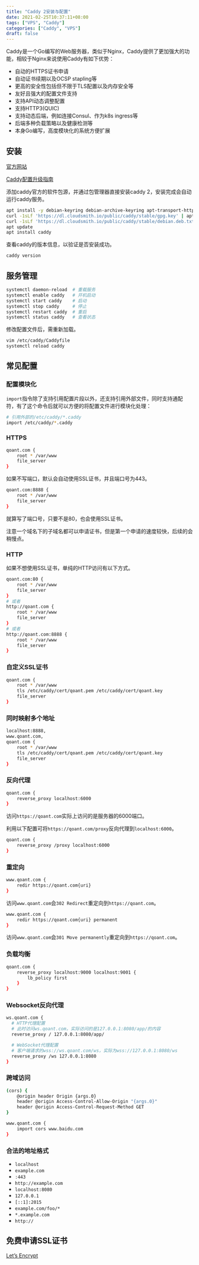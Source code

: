 ```yaml
---
title: "Caddy 2安装与配置"
date: 2021-02-25T10:37:11+08:00
tags: ["VPS", "Caddy"]
categories: ["Caddy", "VPS"]
draft: false
---
```


Caddy是一个Go编写的Web服务器，类似于Nginx，Caddy提供了更加强大的功能，相较于Nginx来说使用Caddy有如下优势：

- 自动的HTTPS证书申请
- 自动证书续期以及OCSP stapling等
- 更高的安全性包括但不限于TLS配置以及内存安全等
- 友好且强大的配置文件支持
- 支持API动态调整配置
- 支持HTTP3(QUIC)
- 支持动态后端，例如连接Consul、作为k8s ingress等
- 后端多种负载策略以及健康检测等
- 本身Go编写，高度模块化的系统方便扩展

## 安装

[官方网站](https://caddyserver.com/docs/install)

[Caddy配置升级指南](https://caddyserver.com/docs/v2-upgrade)

添加caddy官方的软件包源，并通过包管理器直接安装caddy 2，安装完成会自动运行caddy服务。

```bash
apt install -y debian-keyring debian-archive-keyring apt-transport-https
curl -1sLf 'https://dl.cloudsmith.io/public/caddy/stable/gpg.key' | apt-key add -
curl -1sLf 'https://dl.cloudsmith.io/public/caddy/stable/debian.deb.txt' | tee /etc/apt/sources.list.d/caddy-stable.list
apt update
apt install caddy
```

查看caddy的版本信息，以验证是否安装成功。

```bash
caddy version
```

## 服务管理

```bash
systemctl daemon-reload  # 重载服务
systemctl enable caddy   # 开机启动
systemctl start caddy    # 启动
systemctl stop caddy     # 停止
systemctl restart caddy  # 重启
systemctl status caddy   # 查看状态
```

修改配置文件后，需重新加载。

```bash
vim /etc/caddy/Caddyfile
systemctl reload caddy
```

## 常见配置

### 配置模块化

`import`指令除了支持引用配置片段以外，还支持引用外部文件，同时支持通配符，有了这个命令后就可以方便的将配置文件进行模块化处理：

```bash
# 引用外部的/etc/caddy/*.caddy
import /etc/caddy/*.caddy
```

### HTTPS

```bash
qoant.com {
    root * /var/www
    file_server
}
```

如果不写端口，默认会自动使用SSL证书，并且端口号为443。

```bash
qoant.com:8888 {
    root * /var/www
    file_server
}
```

就算写了端口号，只要不是80，也会使用SSL证书。

注意一个域名下的子域名都可以申请证书，但是第一个申请的速度较快，后续的会稍慢点。

### HTTP

如果不想使用SSL证书，单纯的HTTP访问有以下方式。

```bash
qoant.com:80 {
    root * /var/www
    file_server
}
# 或者
http://qoant.com {
    root * /var/www
    file_server
}
# 或者
http://qoant.com:8888 {
    root * /var/www
    file_server
}
```

### 自定义SSL证书

```bash
qoant.com {
    root * /var/www
    tls /etc/caddy/cert/qoant.pem /etc/caddy/cert/qoant.key
    file_server
}
```

### 同时映射多个地址

```bash
localhost:8888,
www.qoant.com,
qoant.com {
    root * /var/www
    tls /etc/caddy/cert/qoant.pem /etc/caddy/cert/qoant.key
    file_server
}
```

### 反向代理

```bash
qoant.com {
    reverse_proxy localhost:6000
}
```

访问`https://qoant.com`实际上访问的是服务器的6000端口。

利用以下配置可将`https://qoant.com/proxy`反向代理到`localhost:6000`。

```bash
qoant.com {
    reverse_proxy /proxy localhost:6000
}
```

### 重定向

```bash
www.qoant.com {
    redir https://qoant.com{uri}
}
```

访问`www.qoant.com`会`302 Redirect`重定向到`https://qoant.com`。

```bash
www.qoant.com {
    redir https://qoant.com{uri} permanent
}
```

访问`www.qoant.com`会`301 Move permanently`重定向到`https://qoant.com`。

### 负载均衡

```bash
qoant.com {
    reverse_proxy localhost:9000 localhost:9001 {
        lb_policy first
    }
}
```

### Websocket反向代理

```bash
ws.qoant.com {
  # HTTP代理配置
  # 此时访问ws.qoant.com，实际访问的是127.0.0.1:8080/app/的内容
  reverse_proxy / 127.0.0.1:8080/app/

  # WebSocket代理配置
  # 客户端请求的wss://ws.qoant.com/ws，实际为wss://127.0.0.1:8080/ws
  reverse_proxy /ws 127.0.0.1:8080
}
```

### 跨域访问

```bash
(cors) {
    @origin header Origin {args.0}
    header @origin Access-Control-Allow-Origin "{args.0}"
    header @origin Access-Control-Request-Method GET
}

www.qoant.com {
    import cors www.baidu.com
}
```

### 合法的地址格式

- `localhost`
- `example.com`
- `:443`
- `http://example.com`
- `localhost:8080`
- `127.0.0.1`
- `[::1]:2015`
- `example.com/foo/*`
- `*.example.com`
- `http://`

## 免费申请SSL证书

[Let’s Encrypt](https://letsencrypt.org/)

